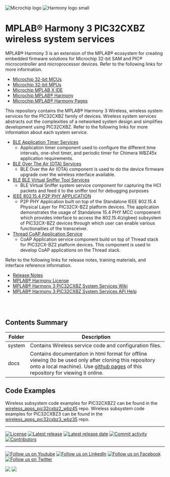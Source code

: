 ﻿![Microchip logo](https://raw.githubusercontent.com/wiki/Microchip-MPLAB-Harmony/Microchip-MPLAB-Harmony.github.io/images/microchip_logo.png)
![Harmony logo small](https://raw.githubusercontent.com/wiki/Microchip-MPLAB-Harmony/Microchip-MPLAB-Harmony.github.io/images/microchip_mplab_harmony_logo_small.png)

# MPLAB® Harmony 3 PIC32CXBZ wireless system services

MPLAB® Harmony 3 is an extension of the MPLAB® ecosystem for creating
embedded firmware solutions for Microchip 32-bit SAM and PIC® microcontroller
and microprocessor devices.  Refer to the following links for more information.

- [Microchip 32-bit MCUs](https://www.microchip.com/design-centers/32-bit)
- [Microchip 32-bit MPUs](https://www.microchip.com/design-centers/32-bit-mpus)
- [Microchip MPLAB X IDE](https://www.microchip.com/mplab/mplab-x-ide)
- [Microchip MPLAB® Harmony](https://www.microchip.com/mplab/mplab-harmony)
- [Microchip MPLAB® Harmony Pages](https://microchip-mplab-harmony.github.io/)

This repository contains the MPLAB® Harmony 3 Wireless, wireless system services for the PIC32CXBZ family of devices. Wireless system services abstracts out the complexities of a networked system design and simplifies development using PIC32CXBZ. Refer to the following links for more information about each system service.

* [BLE Application Timer Services](https://onlinedocs.microchip.com/pr/GUID-A5330D3A-9F51-4A26-B71D-8503A493DF9C-en-US-1/index.html?GUID-E1A30ECC-1212-4B25-AE72-7EAF982C6D50)
  - Application timer component used to configure the different time intervals, one-shot timer, and periodic timer for Chimera WBZ45x application requirements.
* [BLE Over The Air (OTA) Services](https://onlinedocs.microchip.com/pr/GUID-A5330D3A-9F51-4A26-B71D-8503A493DF9C-en-US-1/index.html?GUID-E1A30ECC-1212-4B25-AE72-7EAF982C6D50)
  - BLE Over the Air (OTA) component is used to do the device firmware upgrade over the wireless interface available.
* [BLE BLE Virtual Sniffer Tool Services](https://onlinedocs.microchip.com/pr/GUID-A5330D3A-9F51-4A26-B71D-8503A493DF9C-en-US-1/index.html?GUID-E1A30ECC-1212-4B25-AE72-7EAF982C6D50)
  - BLE Virtual Sniffer system service component for capturing the HCI packets and feed it to the sniffer tool for debugging purposes
* [IEEE 802.15.4 P2P PHY APPLICATION](https://onlinedocs.microchip.com/pr/GUID-A5330D3A-9F51-4A26-B71D-8503A493DF9C-en-US-2/index.html?GUID-7663617B-0DD1-45FA-86B5-EB0778A5A424)
  - P2P PHY Application built on top of the Standalone IEEE 802.15.4 Physical Layer for PIC32CX-BZ2 platform devices. The application demonstrates the usage of Standalone 15.4 PHY MCC compoenent which provides interface to access the 802.15.4(zigbee) subsystem of PIC32CX-BZ2 devices through which user can enable various functionaities of the transceiver.
* [Thread CoAP Application Service](https://onlinedocs.microchip.com/oxy/GUID-A5330D3A-9F51-4A26-B71D-8503A493DF9C)
  - CoAP Application service component build on top of Thread stack for PIC32CX-BZ2 platform devices. This component is used to develop CoAP applications on the Thread stack.

Refer to the following links for release notes, training materials, and interface reference information.

- [Release Notes](./release_notes.md)
- [MPLAB® Harmony License](mplab_harmony_license.md)
- [MPLAB® Harmony 3 PIC32CXBZ System Services Wiki](https://github.com/Microchip-MPLAB-Harmony/wireless_system_pic32cxbz_wbz/wiki)
- [MPLAB® Harmony 3 PIC32CXBZ System Services API Help](https://microchip-mplab-harmony.github.io/wireless_system_pic32cxbz_wbz)

<br />
<br />

## Contents Summary

| Folder     | Description                             |
| ---        | ---                                     |
| system       | Contains Wireless service code and configuration files. |
| docs       | Contains documentation in html format for offline viewing (to be used only after cloning this repository onto a local machine). Use [github pages](https://microchip-mplab-harmony.github.io/wireless_system_pic32cxbz_wbz/) of this repository for viewing it online. |

## Code Examples

Wireless subsystem code examples for PIC32CXBZ2 can be found in the [wireless_apps_pic32cxbz2_wbz45](https://github.com/Microchip-MPLAB-Harmony/wireless_apps_pic32cxbz2_wbz45) repo.
Wireless subsystem code examples for PIC32CXBZ3 can be found in the [wireless_apps_pic32cxbz3_wbz35](https://github.com/Microchip-MPLAB-Harmony/wireless_apps_pic32cxbz3_wbz35) repo.


____

[![License](https://img.shields.io/badge/license-Harmony%20license-orange.svg)](https://github.com/Microchip-MPLAB-Harmony/wireless_system_pic32mzw1_wfi32e01/blob/master/mplab_harmony_license.md)
[![Latest release](https://img.shields.io/github/release/Microchip-MPLAB-Harmony/wireless_system_pic32cxbz_wbz.svg)](https://github.com/Microchip-MPLAB-Harmony/wireless_system_pic32cxbz_wbz/releases/latest)
[![Latest release date](https://img.shields.io/github/release-date/Microchip-MPLAB-Harmony/wireless_system_pic32cxbz_wbz.svg)](https://github.com/Microchip-MPLAB-Harmony/wireless_system_pic32cxbz_wbz/releases/latest)
[![Commit activity](https://img.shields.io/github/commit-activity/y/Microchip-MPLAB-Harmony/wireless_system_pic32cxbz_wbz.svg)](https://github.com/Microchip-MPLAB-Harmony/wireless_system_pic32cxbz_wbz/graphs/commit-activity)
[![Contributors](https://img.shields.io/github/contributors-anon/Microchip-MPLAB-Harmony/wireless_system_pic32cxbz_wbz.svg)]()

____

[![Follow us on Youtube](https://img.shields.io/badge/Youtube-Follow%20us%20on%20Youtube-red.svg)](https://www.youtube.com/user/MicrochipTechnology)
[![Follow us on LinkedIn](https://img.shields.io/badge/LinkedIn-Follow%20us%20on%20LinkedIn-blue.svg)](https://www.linkedin.com/company/microchip-technology)
[![Follow us on Facebook](https://img.shields.io/badge/Facebook-Follow%20us%20on%20Facebook-blue.svg)](https://www.facebook.com/microchiptechnology/)
[![Follow us on Twitter](https://img.shields.io/twitter/follow/MicrochipTech.svg?style=social)](https://twitter.com/MicrochipTech)

[![](https://img.shields.io/github/stars/Microchip-MPLAB-Harmony/wireless_system_pic32cxbz_wbz.svg?style=social)]()
[![](https://img.shields.io/github/watchers/Microchip-MPLAB-Harmony/wireless_system_pic32cxbz_wbz.svg?style=social)]()
